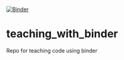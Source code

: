 [![Binder](https://mybinder.org/badge_logo.svg)](https://mybinder.org/v2/gh/nelse003/testing_with_binder.git/master)

# teaching_with_binder

Repo for teaching code using binder
